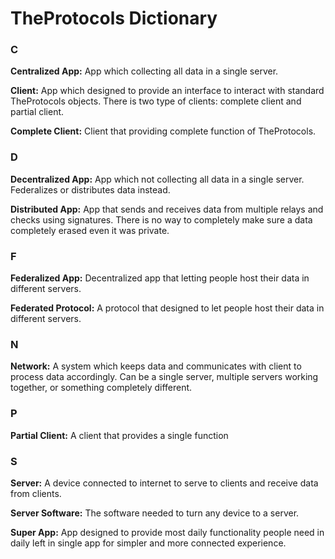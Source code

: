 # TheProtocols Dictionary

<!--### A

### B-->

### C

**Centralized App:** App which collecting all data in a single server.

**Client:** App which designed to provide an interface to interact with standard TheProtocols objects. There is two type of clients: complete client and partial client.

**Complete Client:** Client that providing complete function of TheProtocols.

### D

**Decentralized App:** App which not collecting all data in a single server. Federalizes or distributes data instead.

**Distributed App:** App that sends and receives data from multiple relays and checks using signatures. There is no way to completely make sure a data completely erased even it was private.

<!--### E-->

### F

**Federalized App:** Decentralized app that letting people host their data in different servers.

**Federated Protocol:** A protocol that designed to let people host their data in different servers.

<!--### G

### H

### I

### J

### K

### L

### M-->

### N

**Network:** A system which keeps data and communicates with client to process data accordingly. Can be a single server, multiple servers working together, or something completely different.

<!--### O-->

### P

**Partial Client:** A client that provides a single function

<!--### Q

### R-->

### S

**Server:** A device connected to internet to serve to clients and receive data from clients.

**Server Software:** The software needed to turn any device to a server.

**Super App:** App designed to provide most daily functionality people need in daily left in single app for simpler and more connected experience.

<!--### T

### U

### V

### W

### X

### Y

### Z-->